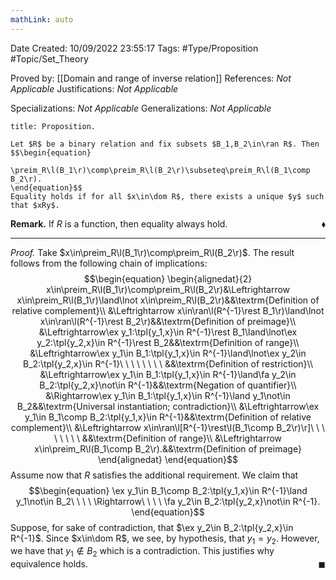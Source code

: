 ```yaml
---
mathLink: auto
---
```


<div class="topSpace"></div>

Date Created: 10/09/2022 23:55:17
Tags: #Type/Proposition #Topic/Set_Theory

Proved by: [[Domain and range of inverse relation]]
References: _Not Applicable_
Justifications: _Not Applicable_

Specializations: _Not Applicable_
Generalizations: _Not Applicable_

``` ad-Proposition
title: Proposition.

Let $R$ be a binary relation and fix subsets $B_1,B_2\in\ran R$. Then
$$\begin{equation}
    \preim_R\l(B_1\r)\comp\preim_R\l(B_2\r)\subseteq\preim_R\l(B_1\comp B_2\r).
\end{equation}$$
Equality holds if for all $x\in\dom R$, there exists a unique $y$ such that $xRy$.

```

<b>Remark.</b> If $R$ is a function, then equality always hold.<span style="float:right;">$\blacklozenge$</span>

---

<i>Proof.</i> Take $x\in\preim_R\l(B_1\r)\comp\preim_R\l(B_2\r)$. The result follows from the following chain of implications:
$$\begin{equation}
    \begin{alignedat}{2}
        x\in\preim_R\l(B_1\r)\comp\preim_R\l(B_2\r)&\Leftrightarrow x\in\preim_R\l(B_1\r)\land\lnot x\in\preim_R\l(B_2\r)&&\textrm{Definition of relative complement}\\
        &\Leftrightarrow x\in\ran\l(R^{-1}\rest B_1\r)\land\lnot x\in\ran\l(R^{-1}\rest B_2\r)&&\textrm{Definition of preimage}\\
        &\Leftrightarrow\ex y_1:\tpl{y_1,x}\in R^{-1}\rest B_1\land\lnot\ex y_2:\tpl{y_2,x}\in R^{-1}\rest B_2&&\textrm{Definition of range}\\
        &\Leftrightarrow\ex y_1\in B_1:\tpl{y_1,x}\in R^{-1}\land\lnot\ex y_2\in B_2:\tpl{y_2,x}\in R^{-1}\ \ \ \ \ \ \ \ &&\textrm{Definition of restriction}\\
        &\Leftrightarrow\ex y_1\in B_1:\tpl{y_1,x}\in R^{-1}\land\fa y_2\in B_2:\tpl{y_2,x}\not\in R^{-1}&&\textrm{Negation of quantifier}\\
        &\Rightarrow\ex y_1\in B_1:\tpl{y_1,x}\in R^{-1}\land y_1\not\in B_2&&\textrm{Universal instantiation; contradiction}\\
        &\Leftrightarrow\ex y_1\in B_1\comp B_2:\tpl{y_1,x}\in R^{-1}&&\textrm{Definition of relative complement}\\
        &\Leftrightarrow x\in\ran\l[R^{-1}\rest\l(B_1\comp B_2\r)\r]\ \ \ \ \ \ \ \ &&\textrm{Definition of range}\\
        &\Leftrightarrow x\in\preim_R\l(B_1\comp B_2\r).&&\textrm{Definition of preimage}
    \end{alignedat}   
\end{equation}$$
Assume now that $R$ satisfies the additional requirement. We claim that
$$\begin{equation}
    \ex y_1\in B_1\comp B_2:\tpl{y_1,x}\in R^{-1}\land y_1\not\in B_2\ \ \ \ \Rightarrow\ \ \ \ \fa y_2\in B_2:\tpl{y_2,x}\not\in R^{-1}.
\end{equation}$$
Suppose, for sake of contradiction, that $\ex y_2\in B_2:\tpl{y_2,x}\in R^{-1}$. Since $x\in\dom R$, we see, by hypothesis, that $y_1=y_2$. However, we have that $y_1\not\in B_2$ which is a contradiction. This justifies why equivalence holds.<span style="float:right;">$\blacksquare$</span>
